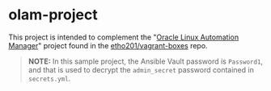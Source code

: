 # olam-project

This project is intended to complement the "[Oracle Linux Automation Manager](https://github.com/etho201/vagrant-boxes/tree/main/oracle-linux-automation-manager)" project found in the [etho201/vagrant-boxes](https://github.com/etho201/vagrant-boxes) repo.

> **NOTE:** In this sample project, the Ansible Vault password is `Password1`, and that is used to decrypt the `admin_secret` password contained in `secrets.yml`.
